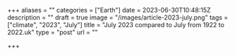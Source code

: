 +++
aliases = ""
categories = ["Earth"]
date = 2023-06-30T10:48:15Z
description = ""
draft = true
image = "/images/article-2023-july.png"
tags = ["climate", "2023", "July"]
title = "July 2023 compared to July from 1922 to 2022.uk"
type = "post"
url = ""

+++
